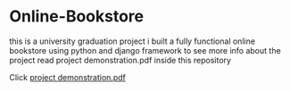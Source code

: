 # Online-Bookstore
this is a university graduation project i built a fully functional online bookstore using python and django framework
to see more info about the project read project demonstration.pdf inside this repository

Click [project demonstration.pdf](https://github.com/abedshibli/Online-Bookstore/blob/main/project%20demonstration.pdf) 
